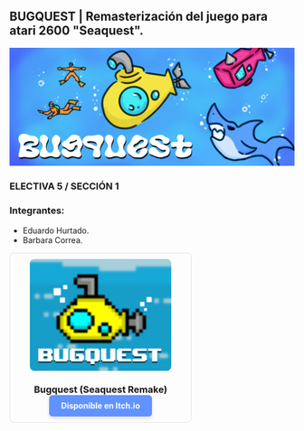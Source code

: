 ## BUGQUEST | Remasterización del juego para atari 2600 "Seaquest".

<p align="center">
  <img src="./assets/screenshots/banner.png" alt="Banner">
</p>

### ELECTIVA 5 / SECCIÓN 1
### Integrantes:
- Eduardo Hurtado.
- Barbara Correa.

<div style="
        padding: 10px;
        text-align: center;
        display: flex;
        border-radius: 8px;
        align-items: center;
        justify-content: center;
        flex-direction: column;
        border: 1px solid #e2e2e2;
        width: 300px;
    ">
        <img src="/assets/screenshots/bugquest.png" alt="Bugquest" width="250px" style="border-radius: 8px;">
        <h3 style="padding-bottom: 0; margin-bottom: 0;">Bugquest (Seaquest Remake)</h3>
        <a href="https://bcrandom306.itch.io/bugquest-seaquest-remake"
        style="
            display: inline-block;
            padding: 0.75em 1.5em;
            background-color: #6193ff;
            color: #fff;
            text-decoration: none;
            border-radius: 6px;
            font-weight: bold;
            box-shadow: 0 4px 6px rgba(0, 0, 0, 0.1);
            transition: background-color 0.3s ease;
        ">
            Disponible en Itch.io
        </a>
</div>